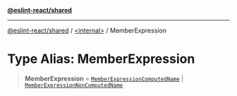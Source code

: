[**@eslint-react/shared**](../../README.md)

***

[@eslint-react/shared](../../README.md) / [\<internal\>](../README.md) / MemberExpression

# Type Alias: MemberExpression

> **MemberExpression** = [`MemberExpressionComputedName`](../interfaces/MemberExpressionComputedName.md) \| [`MemberExpressionNonComputedName`](../interfaces/MemberExpressionNonComputedName.md)

